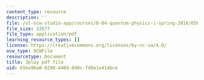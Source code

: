 ```yaml
---
content_type: resource
description: ''
file: /ol-ocw-studio-app/courses/8-04-quantum-physics-i-spring-2016/65ba96a00290440d840cfd0a1e414bce_z79v39lMR3k.pdf
file_size: 22677
file_type: application/pdf
learning_resource_types: []
license: https://creativecommons.org/licenses/by-nc-sa/4.0/
ocw_type: OCWFile
resourcetype: Document
title: 3play pdf file
uid: 65ba96a0-0290-440d-840c-fd0a1e414bce
---
```

